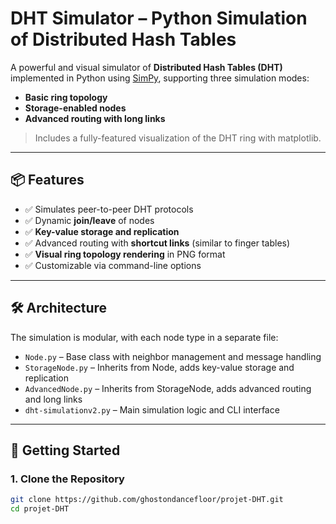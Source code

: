 # DHT Simulator – Python Simulation of Distributed Hash Tables

A powerful and visual simulator of **Distributed Hash Tables (DHT)** implemented in Python using [SimPy](https://simpy.readthedocs.io/), supporting three simulation modes:
- **Basic ring topology**
- **Storage-enabled nodes**
- **Advanced routing with long links**

> Includes a fully-featured visualization of the DHT ring with matplotlib.

---

## 📦 Features

- ✅ Simulates peer-to-peer DHT protocols
- ✅ Dynamic **join/leave** of nodes
- ✅ **Key-value storage and replication**
- ✅ Advanced routing with **shortcut links** (similar to finger tables)
- ✅ **Visual ring topology rendering** in PNG format
- ✅ Customizable via command-line options

---

## 🛠️ Architecture

The simulation is modular, with each node type in a separate file:

- `Node.py` – Base class with neighbor management and message handling
- `StorageNode.py` – Inherits from Node, adds key-value storage and replication
- `AdvancedNode.py` – Inherits from StorageNode, adds advanced routing and long links
- `dht-simulationv2.py` – Main simulation logic and CLI interface

---

## 🚀 Getting Started

### 1. Clone the Repository

```bash
git clone https://github.com/ghostondancefloor/projet-DHT.git
cd projet-DHT

